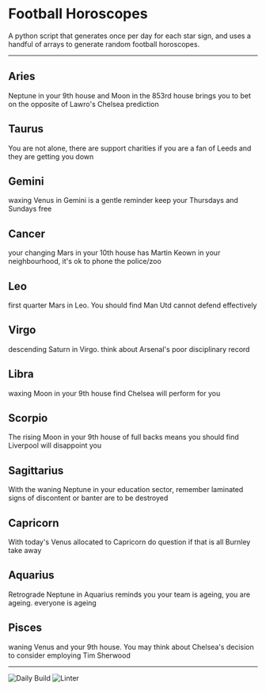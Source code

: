 # Football Horoscopes

A python script that generates once per day for each star sign, and uses a handful of arrays to generate random football horoscopes.

---

<!-- horoscopes_item starts -->
<h2>Aries</h2><p>Neptune in your 9th house and Moon in the 853rd house brings you to bet on the opposite of Lawro's Chelsea prediction</p><h2>Taurus</h2><p>You are not alone, there are support charities if you are a fan of Leeds and they are getting you down</p><h2>Gemini</h2><p>waxing Venus in Gemini is a gentle reminder keep your Thursdays and Sundays free</p><h2>Cancer</h2><p>your changing Mars in your 10th house has Martin Keown in your neighbourhood, it's ok to phone the police/zoo</p><h2>Leo</h2><p>first quarter Mars in Leo. You should find Man Utd cannot defend effectively</p><h2>Virgo</h2><p>descending Saturn in Virgo. think about Arsenal's poor disciplinary record</p><h2>Libra</h2><p>waxing Moon in your 9th house find Chelsea will perform for you</p><h2>Scorpio</h2><p>The rising Moon in your 9th house of full backs means you should find Liverpool will disappoint you</p><h2>Sagittarius</h2><p>With the waning Neptune in your education sector, remember laminated signs of discontent or banter are to be destroyed</p><h2>Capricorn</h2><p>With today's Venus allocated to Capricorn do question if that is all Burnley take away</p><h2>Aquarius</h2><p>Retrograde Neptune in Aquarius reminds you your team is ageing, you are ageing. everyone is ageing</p><h2>Pisces</h2><p>waning Venus and your 9th house. You may think about Chelsea's decision to consider employing Tim Sherwood</p>
<!-- horoscopes_item ends -->

---

![Daily Build](https://github.com/MatBenfield/horofootball.thechels.uk/workflows/Daily%20Build/badge.svg) ![Linter](https://github.com/MatBenfield/horofootball.thechels.uk/workflows/Linter/badge.svg)
